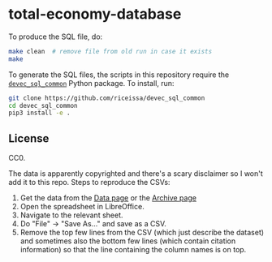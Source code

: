 # total-economy-database

To produce the SQL file, do:

```bash
make clean  # remove file from old run in case it exists
make
```

To generate the SQL files, the scripts in this repository require the
[`devec_sql_common`](https://github.com/riceissa/devec_sql_common)
Python package.  To install, run:

```bash
git clone https://github.com/riceissa/devec_sql_common
cd devec_sql_common
pip3 install -e .
```

## License

CC0.

The data is apparently copyrighted and there's a scary disclaimer so I won't
add it to this repo. Steps to reproduce the CSVs:

1. Get the data from the [Data page](https://www.conference-board.org/data/economydatabase/index.cfm?id=27762) or the [Archive page](https://www.conference-board.org/data/economydatabase/index.cfm?id=30565)
2. Open the spreadsheet in LibreOffice.
3. Navigate to the relevant sheet.
4. Do "File" → "Save As…" and save as a CSV.
5. Remove the top few lines from the CSV (which just describe the dataset) and
   sometimes also the bottom few lines (which contain citation information) so
   that the line containing the column names is on top.
